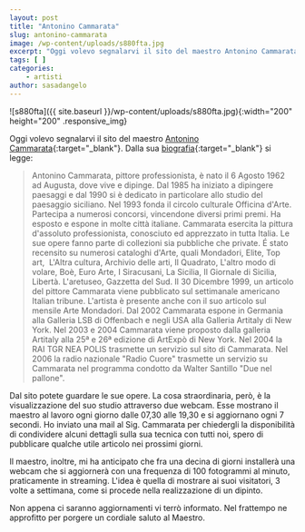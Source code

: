 ```yaml
---
layout: post
title: "Antonino Cammarata"
slug: antonino-cammarata
image: /wp-content/uploads/s880fta.jpg
excerpt: "Oggi volevo segnalarvi il sito del maestro Antonino Cammarata. Dalla sua biografia si legge: Antonino Cammarata, pittore professionista, è nato il 6."
tags: [ ]
categories:
    - artisti
author: sasadangelo
---
```


![s880fta]({{ site.baseurl }}/wp-content/uploads/s880fta.jpg){:width="200" height="200" .responsive_img}

Oggi volevo segnalarvi il sito del maestro [Antonino Cammarata](http://www.artewebcam.com){:target="_blank"}. Dalla sua [biografia](http://www.dipinticammarata.it/bio1.htm){:target="_blank"} si legge:

> Antonino Cammarata, pittore professionista, è nato il 6 Agosto 1962 ad Augusta, dove vive e dipinge. Dal 1985 ha iniziato a dipingere paesaggi e dal 1990 si è dedicato in particolare allo studio del paesaggio siciliano. Nel 1993 fonda il circolo culturale Officina d'Arte. Partecipa a numerosi concorsi, vincendone diversi primi premi. Ha esposto e espone in molte città italiane. Cammarata esercita la pittura d'assoluto professionista, conosciuto ed apprezzato in tutta Italia. Le sue opere fanno parte di collezioni sia pubbliche che private. É stato recensito su numerosi cataloghi d'Arte, quali Mondadori, Elite, Top art,  L'Altra cultura, Archivio delle arti, Il Quadrato, L'altro modo di volare, Boè, Euro Arte, I Siracusani, La Sicilia, Il Giornale di Sicilia, Libertà. L'aretuseo, Gazzetta del Sud. Il 30 Dicembre 1999, un articolo del pittore Cammarata viene pubblicato sul settimanale americano Italian tribune. L'artista è presente anche con il suo articolo sul mensile Arte Mondadori. Dal 2002 Cammarata espone in Germania alla Galleria LSB di Offenbach e negli USA alla Galleria Artitaly di New York. Nel 2003 e 2004 Cammarata viene proposto dalla galleria Artitaly alla 25ª e 26ª edizione di ArtExpò di New York. Nel 2004 la RAI TGR NEA POLIS trasmette un servizio sul sito di Cammarata. Nel 2006 la radio nazionale "Radio Cuore" trasmette un servizio su Cammarata nel programma condotto da Walter Santillo "Due nel pallone".

Dal sito potete guardare le sue opere. La cosa straordinaria, però, è la visualizzazione del suo studio attraverso due webcam. Esse mostrano il maestro al lavoro ogni giorno dalle 07,30 alle 19,30 e si aggiornano ogni 7 secondi. Ho inviato una mail al Sig. Cammarata per chiedergli la disponibilità di condividere alcuni dettagli sulla sua tecnica con tutti noi, spero di pubblicare qualche utile articolo nei prossimi giorni.

Il maestro, inoltre, mi ha anticipato che fra una decina di giorni installerà una webcam che si aggiornerà con una frequenza di 100 fotogrammi al minuto, praticamente in streaming. L'idea è quella di mostrare ai suoi visitatori, 3 volte a settimana, come si procede nella realizzazione di un dipinto.

Non appena ci saranno aggiornamenti vi terrò informato. Nel frattempo ne approfitto per porgere un cordiale saluto al Maestro.